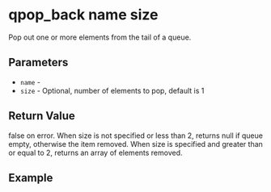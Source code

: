 # qpop_back name size

Pop out one or more elements from the tail of a queue.

## Parameters

* `name` - 
* `size` - Optional, number of elements to pop, default is 1

## Return Value

false on error. When size is not specified or less than 2, returns null if queue empty, otherwise the item removed. When size is specified and greater than or equal to 2, returns an array of elements removed.

## Example
